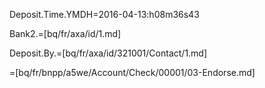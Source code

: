 Deposit.Time.YMDH=2016-04-13:h08m36s43

Bank2.=[bq/fr/axa/id/1.md]

Deposit.By.=[bq/fr/axa/id/321001/Contact/1.md]

=[bq/fr/bnpp/a5we/Account/Check/00001/03-Endorse.md]
